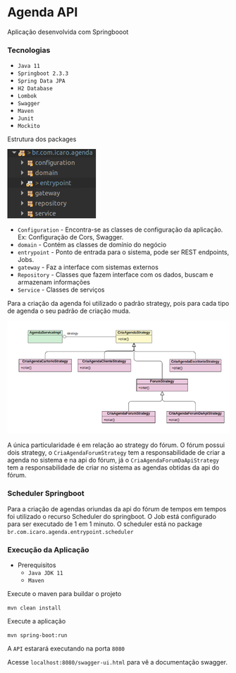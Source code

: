 # Agenda API

Aplicação desenvolvida com Springbooot

### Tecnologias
- `Java 11`
- `Springboot 2.3.3`
- `Spring Data JPA`
- `H2 Database`
- `Lombok`
- `Swagger`
- `Maven`
- `Junit`
- `Mockito`

Estrutura dos packages

![](img/estrutura_camadas.png)

- `Configuration` - Encontra-se as classes de configuração da aplicação. Ex: Configuração de Cors, Swagger.
- `domain` - Contém as classes de domínio do negócio
- `entrypoint` - Ponto de entrada para o sistema, pode ser REST endpoints, Jobs.
- `gateway` - Faz a interface com sistemas externos
- `Repository` - Classes que fazem interface com os dados, buscam e armazenam informações
- `Service` - Classes de serviços

Para a criação da agenda foi utilizado o padrão strategy, pois para cada tipo de agenda o seu padrão de criação muda.

![](img/strategy.png)

A única particularidade é em relação ao strategy do fórum. O fórum possui dois strategy, o `CriaAgendaForumStrategy` tem a responsabilidade de criar a agenda no sistema e na api do fórum, já o `CriaAgendaForumDaApiStrategy` tem a responsabilidade de criar no sistema as agendas obtidas da api do fórum.

### Scheduler Springboot

Para a criação de agendas oriundas da api do fórum de tempos em tempos foi utilizado o recurso Scheduler do springboot. O Job está configurado para ser executado
de 1 em 1 minuto. O scheduler está no package `br.com.icaro.agenda.entrypoint.scheduler`

### Execução da Aplicação

- Prerequisitos
  - `Java JDK 11`
  - `Maven`

Execute o maven para buildar o projeto

`mvn clean install`

Execute a aplicação

`mvn spring-boot:run`

A `API` estarará executando na porta `8080`

Acesse `localhost:8080/swagger-ui.html` para vê a documentação swagger.
